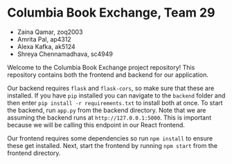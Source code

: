 # Columbia Book Exchange, Team 29

- Zaina Qamar, zoq2003
- Amrita Pal, ap4312
- Alexa Kafka, ak5124
- Shreya Chennamadhava, sc4949

Welcome to the Columbia Book Exchange project repository! This repository contains both the frontend and backend for our application.

Our backend requires `flask` and `flask-cors`, so make sure that these are installed. If you have
`pip` installed you can navigate to the `backend` folder and then enter `pip install -r requirements.txt` to install both at once. To start the backend, run `app.py` from the backend directory. Note that we are assuming the backend runs at `http://127.0.0.1:5000`. This is important because we will be calling this endpoint in our React frontend.

Our frontend requires some dependencies so run `npm install` to ensure these get installed. Next, start the frontend by running `npm start` from the frontend directory.
